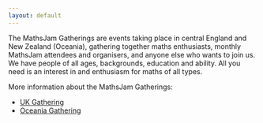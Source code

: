 ```yaml
---
layout: default
---
```


The MathsJam Gatherings are events taking place in central England and New Zealand (Oceania), gathering together maths enthusiasts, monthly MathsJam attendees and organisers, and anyone else who wants to join us. We have people of all ages, backgrounds, education and ability. All you need is an interest in and enthusiasm for maths of all types.

More information about the MathsJam Gatherings:

* [UK Gathering](uk)
* [Oceania Gathering](oceania)
